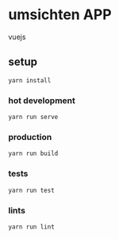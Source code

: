 # umsichten APP

vuejs

## setup
```
yarn install
```

### hot development
```
yarn run serve
```

### production
```
yarn run build
```

### tests
```
yarn run test
```

### lints
```
yarn run lint
```
